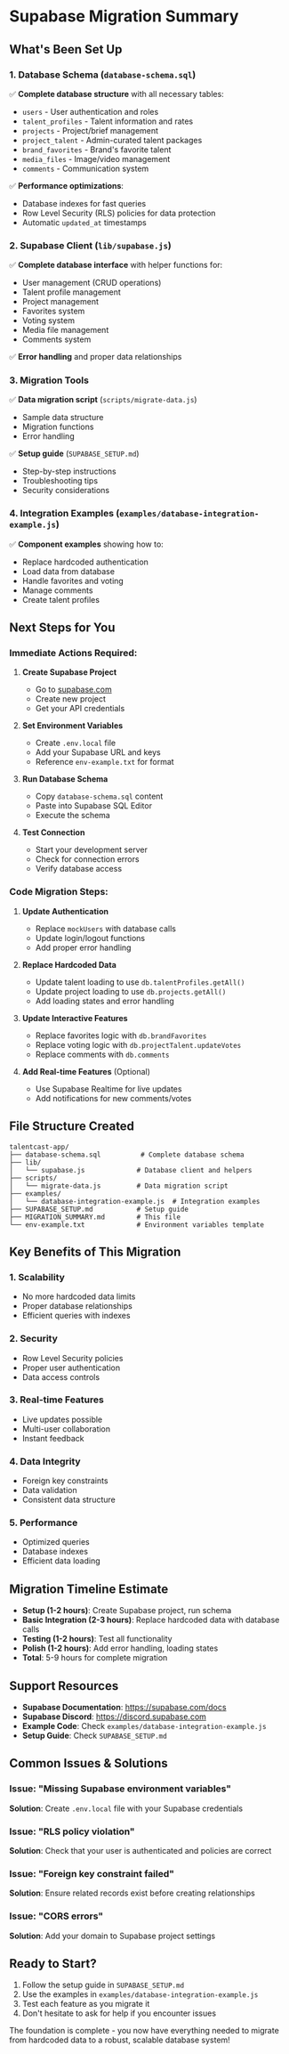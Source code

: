 # Supabase Migration Summary

## What's Been Set Up

### 1. Database Schema (`database-schema.sql`)
✅ **Complete database structure** with all necessary tables:
- `users` - User authentication and roles
- `talent_profiles` - Talent information and rates
- `projects` - Project/brief management
- `project_talent` - Admin-curated talent packages
- `brand_favorites` - Brand's favorite talent
- `media_files` - Image/video management
- `comments` - Communication system

✅ **Performance optimizations**:
- Database indexes for fast queries
- Row Level Security (RLS) policies for data protection
- Automatic `updated_at` timestamps

### 2. Supabase Client (`lib/supabase.js`)
✅ **Complete database interface** with helper functions for:
- User management (CRUD operations)
- Talent profile management
- Project management
- Favorites system
- Voting system
- Media file management
- Comments system

✅ **Error handling** and proper data relationships

### 3. Migration Tools
✅ **Data migration script** (`scripts/migrate-data.js`)
- Sample data structure
- Migration functions
- Error handling

✅ **Setup guide** (`SUPABASE_SETUP.md`)
- Step-by-step instructions
- Troubleshooting tips
- Security considerations

### 4. Integration Examples (`examples/database-integration-example.js`)
✅ **Component examples** showing how to:
- Replace hardcoded authentication
- Load data from database
- Handle favorites and voting
- Manage comments
- Create talent profiles

## Next Steps for You

### Immediate Actions Required:

1. **Create Supabase Project**
   - Go to [supabase.com](https://supabase.com)
   - Create new project
   - Get your API credentials

2. **Set Environment Variables**
   - Create `.env.local` file
   - Add your Supabase URL and keys
   - Reference `env-example.txt` for format

3. **Run Database Schema**
   - Copy `database-schema.sql` content
   - Paste into Supabase SQL Editor
   - Execute the schema

4. **Test Connection**
   - Start your development server
   - Check for connection errors
   - Verify database access

### Code Migration Steps:

1. **Update Authentication**
   - Replace `mockUsers` with database calls
   - Update login/logout functions
   - Add proper error handling

2. **Replace Hardcoded Data**
   - Update talent loading to use `db.talentProfiles.getAll()`
   - Update project loading to use `db.projects.getAll()`
   - Add loading states and error handling

3. **Update Interactive Features**
   - Replace favorites logic with `db.brandFavorites`
   - Replace voting logic with `db.projectTalent.updateVotes`
   - Replace comments with `db.comments`

4. **Add Real-time Features** (Optional)
   - Use Supabase Realtime for live updates
   - Add notifications for new comments/votes

## File Structure Created

```
talentcast-app/
├── database-schema.sql          # Complete database schema
├── lib/
│   └── supabase.js             # Database client and helpers
├── scripts/
│   └── migrate-data.js         # Data migration script
├── examples/
│   └── database-integration-example.js  # Integration examples
├── SUPABASE_SETUP.md           # Setup guide
├── MIGRATION_SUMMARY.md        # This file
└── env-example.txt             # Environment variables template
```

## Key Benefits of This Migration

### 1. **Scalability**
- No more hardcoded data limits
- Proper database relationships
- Efficient queries with indexes

### 2. **Security**
- Row Level Security policies
- Proper user authentication
- Data access controls

### 3. **Real-time Features**
- Live updates possible
- Multi-user collaboration
- Instant feedback

### 4. **Data Integrity**
- Foreign key constraints
- Data validation
- Consistent data structure

### 5. **Performance**
- Optimized queries
- Database indexes
- Efficient data loading

## Migration Timeline Estimate

- **Setup (1-2 hours)**: Create Supabase project, run schema
- **Basic Integration (2-3 hours)**: Replace hardcoded data with database calls
- **Testing (1-2 hours)**: Test all functionality
- **Polish (1-2 hours)**: Add error handling, loading states
- **Total**: 5-9 hours for complete migration

## Support Resources

- **Supabase Documentation**: https://supabase.com/docs
- **Supabase Discord**: https://discord.supabase.com
- **Example Code**: Check `examples/database-integration-example.js`
- **Setup Guide**: Check `SUPABASE_SETUP.md`

## Common Issues & Solutions

### Issue: "Missing Supabase environment variables"
**Solution**: Create `.env.local` file with your Supabase credentials

### Issue: "RLS policy violation"
**Solution**: Check that your user is authenticated and policies are correct

### Issue: "Foreign key constraint failed"
**Solution**: Ensure related records exist before creating relationships

### Issue: "CORS errors"
**Solution**: Add your domain to Supabase project settings

## Ready to Start?

1. Follow the setup guide in `SUPABASE_SETUP.md`
2. Use the examples in `examples/database-integration-example.js`
3. Test each feature as you migrate it
4. Don't hesitate to ask for help if you encounter issues

The foundation is complete - you now have everything needed to migrate from hardcoded data to a robust, scalable database system! 